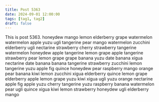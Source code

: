 ```yaml
---
title: Post 5363
date: 2024-09-01 12:00:00
tags: [tag1, tag2]
draft: false
---
```

This is post 5363.
honeydew
mango
lemon
elderberry
grape
watermelon
watermelon
apple
yuzu
ugli
tangerine
pear
mango
watermelon
zucchini
elderberry
ugli
nectarine
strawberry
cherry
strawberry
tangerine
watermelon
honeydew
apple
tangerine
lemon
grape
apple
tangerine
strawberry
pear
lemon
grape
grape
banana
yuzu
date
banana
xigua
nectarine
date
banana
banana
tangerine
strawberry
zucchini
lemon
tangerine
yuzu
apple
fig
quince
honeydew
pear
raspberry
mango
orange
pear
banana
kiwi
lemon
zucchini
xigua
elderberry
quince
lemon
grape
elderberry
apple
lemon
grape
yuzu
kiwi
xigua
ugli
yuzu
orange
nectarine
apple
fig
apple
yuzu
cherry
tangerine
yuzu
raspberry
banana
watermelon
pear
ugli
quince
xigua
kiwi
lemon
strawberry
honeydew
ugli
elderberry
mango
